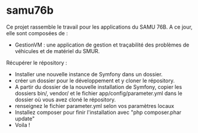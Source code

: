 samu76b
=======

Ce projet rassemble le travail pour les applications du SAMU 76B. A ce jour, elle sont composées de :

- GestionVM : une application de gestion et traçabilité des problèmes de véhicules et de matériel du SMUR.

Récupérer le répository :
- Installer une nouvelle instance de Symfony dans un dossier.
- créer un dossier pour le développement et y cloner le répository.
- A partir du dossier de la nouvelle installation de Symfony, copier les dossiers bin/, vendor/ et le fichier app/config/parameter.yml dans le dossier où vous avez cloné le répository.
- renseignez le fichier parameter.yml selon vos paramètres locaux
- Installez composer pour finir l'installation avec "php composer.phar update"
- Voila !
